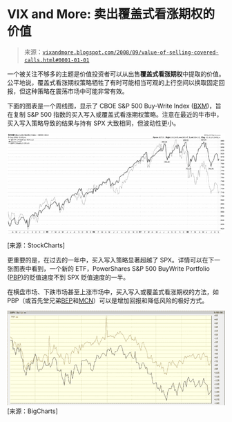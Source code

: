 <!--yml

分类：未分类

日期：2024-05-18 18:27:54

-->

# VIX and More: 卖出覆盖式看涨期权的价值

> 来源：[`vixandmore.blogspot.com/2008/09/value-of-selling-covered-calls.html#0001-01-01`](http://vixandmore.blogspot.com/2008/09/value-of-selling-covered-calls.html#0001-01-01)

一个被关注不够多的主题是价值投资者可以从出售**覆盖式看涨期权**中提取的价值。公平地说，覆盖式看涨期权策略牺牲了有时可能相当可观的上行空间以换取固定回报，但这种策略在震荡市场中可能非常有效。

下面的图表是一个周线图，显示了 CBOE S&P 500 Buy-Write Index ([BXM](http://vixandmore.blogspot.com/search/label/BXM))，旨在复制 S&P 500 指数的买入写入或覆盖式看涨期权策略。注意在最近的牛市中，买入写入策略导致的结果与持有 SPX 大致相同，但波动性更小。

![](img/1acc91a3ad7395a7558c7917dbefb301.png)

[来源：StockCharts]

更重要的是，在过去的一年中，买入写入策略显著超越了 SPX。详情可以在下一张图表中看到，一个新的 ETF，PowerShares S&P 500 BuyWrite Portfolio ([PBP](http://vixandmore.blogspot.com/search/label/PBP))的贬值速度不到 SPX 贬值速度的一半。

在横盘市场、下跌市场甚至上涨市场中，买入写入或覆盖式看涨期权的方法，如 PBP（或首先堂兄弟[BEP](http://vixandmore.blogspot.com/search/label/BEP)和[MCN](http://vixandmore.blogspot.com/search/label/MCN)）可以是增加回报和降低风险的极好方式。

![](img/ad5783e83a98ade969b343f7983cd20b.png)[来源：BigCharts]
